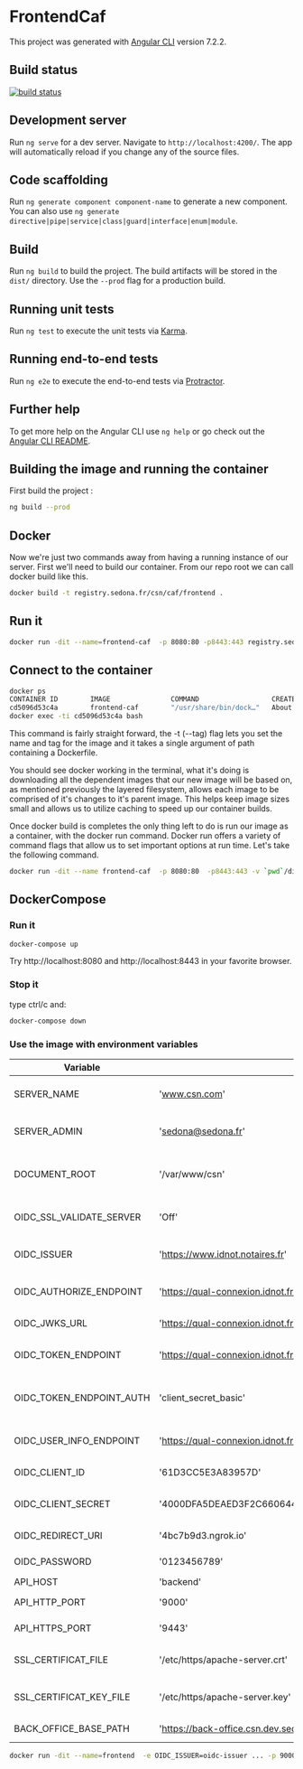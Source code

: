 # FrontendCaf

This project was generated with [Angular CLI](https://github.com/angular/angular-cli) version 7.2.2.

## Build status

[![build status](https://git.sedona.fr/Images/java/badges/master/build.svg)](https://git.sedona.fr/Images/java/commits/master)

## Development server

Run `ng serve` for a dev server. Navigate to `http://localhost:4200/`. The app will automatically reload if you change any of the source files.

## Code scaffolding

Run `ng generate component component-name` to generate a new component. You can also use `ng generate directive|pipe|service|class|guard|interface|enum|module`.

## Build

Run `ng build` to build the project. The build artifacts will be stored in the `dist/` directory. Use the `--prod` flag for a production build.

## Running unit tests

Run `ng test` to execute the unit tests via [Karma](https://karma-runner.github.io).

## Running end-to-end tests

Run `ng e2e` to execute the end-to-end tests via [Protractor](http://www.protractortest.org/).

## Further help

To get more help on the Angular CLI use `ng help` or go check out the [Angular CLI README](https://github.com/angular/angular-cli/blob/master/README.md).

## Building the image and running the container

First build the project :

```bash
ng build --prod
```

## Docker

Now we're just two commands away from having a running instance of our server. First we'll need to build our container. From our repo root we can call docker build like this.

```bash
docker build -t registry.sedona.fr/csn/caf/frontend .
```

## Run it

```bash
docker run -dit --name=frontend-caf  -p 8080:80 -p8443:443 registry.sedona.fr/csn/caf/frontend
```

## Connect to the container

```bash
docker ps
CONTAINER ID        IMAGE               COMMAND                  CREATED              STATUS              PORTS                  NAMES
cd5096d53c4a        frontend-caf        "/usr/share/bin/dock…"   About a minute ago   Up About a minute   0.0.0.0:8080->80/tcp   frontend-caf
docker exec -ti cd5096d53c4a bash
```

This command is fairly straight forward, the -t (--tag) flag lets you set the name and tag for the image and it takes a single argument of path containing a Dockerfile.

You should see docker working in the terminal, what it's doing is downloading all the dependent images that our new image will be based on, as mentioned previously the layered filesystem, allows each image to be comprised of it's changes to it's parent image. This helps keep image sizes small and allows us to utilize caching to speed up our container builds.

Once docker build is completes the only thing left to do is run our image as a container, with the docker run command. Docker run offers a variety of command flags that allow us to set important options at run time. Let's take the following command.

```bash
docker run -dit --name frontend-caf  -p 8080:80  -p8443:443 -v `pwd`/dist/frontend-caf:/usr/local/apache2/htdocs registry.sedona.fr/csn/caf/frontend
```

## DockerCompose

### Run it

```bash
docker-compose up
```

Try http://localhost:8080 and http://localhost:8443 in your favorite browser.

### Stop it

type ctrl/c and:

```bash
docker-compose down
```

### Use the image with environment variables

| Variable                 | Default                                                            | Comment                           |
|--------------------------|--------------------------------------------------------------------|-----------------------------------|
| SERVER_NAME              | 'www.csn.com'                                                      | Name of the http server           |
| SERVER_ADMIN             | 'sedona@sedona.fr'                                                 | Mail of the server admin          |
| DOCUMENT_ROOT            | '/var/www/csn'                                                     | Directory whe the app is deployed |
| OIDC_SSL_VALIDATE_SERVER | 'Off'                                                              | Enable SSL certificat validation  |
| OIDC_ISSUER              | 'https://www.idnot.notaires.fr'                                    | Open Id connect Issuer            |
| OIDC_AUTHORIZE_ENDPOINT  | 'https://qual-connexion.idnot.fr/IdPOAuth2/auth/IDNOT_IDP'         | OIDC Authorize endpoint           |
| OIDC_JWKS_URL            | 'https://qual-connexion.idnot.fr/IdPOAuth2/jwk/IDNOT_IDP'          | OIDC JWKS url                     |
| OIDC_TOKEN_ENDPOINT      | 'https://qual-connexion.idnot.fr/IdPOAuth2/token/IDNOT_IDP'        | OIDC Token endpoint               |
| OIDC_TOKEN_ENDPOINT_AUTH | 'client_secret_basic'                                              | OIDC Token endpoint auth          |
| OIDC_USER_INFO_ENDPOINT  | 'https://qual-connexion.idnot.fr/IdPOAuth2/userinfo/IDNOT_IDP'     | OIDC user info endpoint           |
| OIDC_CLIENT_ID           | '61D3CC5E3A83957D'                                                 | OIDCC client id                   |
| OIDC_CLIENT_SECRET       | '4000DFA5DEAED3F2C66064492D3DD38F8A94CF42701E2E770582F585EC36DE73' | OIDCC client secret               |
| OIDC_REDIRECT_URI        | '4bc7b9d3.ngrok.io'                                                | OIDC redirect uri                 |
| OIDC_PASSWORD            | '0123456789'                                                       | OIDC passphrase                   |
| API_HOST                 | 'backend'                                                          | API host                          |
| API_HTTP_PORT            | '9000'                                                             | API HTTP port                     |
| API_HTTPS_PORT           | '9443'                                                             | API HTTPS PORT                    |
| SSL_CERTIFICAT_FILE      | '/etc/https/apache-server.crt'                                     | SSL certficat file                |
| SSL_CERTIFICAT_KEY_FILE  | '/etc/https/apache-server.key'                                     | SSL certificat key                |
| BACK_OFFICE_BASE_PATH    | 'https://back-office.csn.dev.sedona.fr:444'                        | Back-office url                   |

```bash
docker run -dit --name=frontend  -e OIDC_ISSUER=oidc-issuer ... -p 9000:9000 frontend
```
